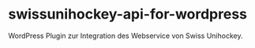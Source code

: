 # swissunihockey-api-for-wordpress
WordPress Plugin zur Integration des Webservice von Swiss Unihockey.
